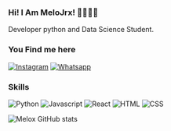 ### Hi! I Am MeloJrx! 👋👨🏻‍💻
Developer python and Data Science Student. 

### You Find me here
[![Instagram](https://img.shields.io/badge/Instagram-E4405F?style=for-the-badge&logo=instagram&logoColor=white)](https://www.instagram.com/melojjr/)
[![Whatsapp](https://img.shields.io/badge/WhatsApp-25D366?style=for-the-badge&logo=whatsapp&logoColor=white)](https://api.whatsapp.com/send?phone=5585996248282&text=Ol%C3%A1!!%20Encontrei%20voc%C3%AA%20no%20github.%20Desenjo%20entrar%20em%20contato!)

### Skills 

![Python](https://img.shields.io/badge/Python-3776AB?style=for-the-badge&logo=python&logoColor=white) 
![Javascript](https://img.shields.io/badge/JavaScript-F7DF1E?style=for-the-badge&logo=javascript&logoColor=black)
![React](https://img.shields.io/badge/React-20232A?style=for-the-badge&logo=react&logoColor=61DAFB)
![HTML](https://img.shields.io/badge/HTML-239120?style=for-the-badge&logo=html5&logoColor=white)
![CSS](https://img.shields.io/badge/CSS-239120?&style=for-the-badge&logo=css3&logoColor=white)

![Melox GitHub stats](https://github-readme-stats.vercel.app/api?username=melojrx&show_icons=true&theme=radical)

